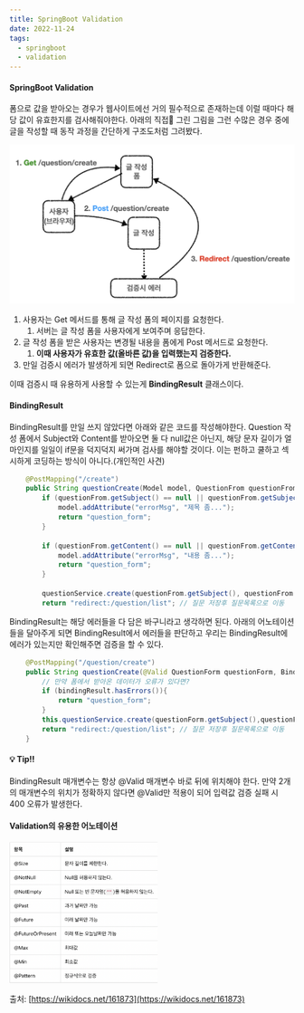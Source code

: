```yaml
---
title: SpringBoot Validation
date: 2022-11-24
tags:
  - springboot
  - validation
---
```


#### SpringBoot Validation

폼으로 값을 받아오는 경우가 웹사이트에선 거의 필수적으로 존재하는데 이럴 때마다 해당 값이 유효한지를 검사해줘야한다. 아래의 직접👀 그린 그림을 그런 수많은 경우 중에 글을 작성할 때 동작 과정을 간단하게 구조도처럼 그려봤다.

![](validation.png)

1. 사용자는 Get 메서드를 통해 글 작성 폼의 페이지를 요청한다.
    1. 서버는 글 작성 폼을 사용자에게 보여주며 응답한다.
2. 글 작성 폼을 받은 사용자는 변경될 내용을 폼에게 Post 메서드로 요청한다.
    1. **이때 사용자가 유효한 값(올바른 값)을 입력했는지 검증한다.**
3. 만일 검증시 에러가 발생하게 되면 Redirect로 폼으로 돌아가게 반환해준다.

이때 검증시 때 유용하게 사용할 수 있는게 **BindingResult** 클래스이다.

#### BindingResult

BindingResult를 만일 쓰지 않았다면 아래와 같은 코드를 작성해야한다. Question 작성 폼에서 Subject와 Content를 받아오면 둘 다 null값은 아닌지, 해당 문자 길이가 얼마인지를 일일이 if문을 덕지덕지 써가며 검사를 해야할 것이다. 이는 펀하고 쿨하고 섹시하게 코딩하는 방식이 아니다.(개인적인 사견)

```java
	@PostMapping("/create")
    public String questionCreate(Model model, QuestionFrom questionFrom) {
        if (questionFrom.getSubject() == null || questionFrom.getSubject().trim().length() == 0) {
            model.addAttribute("errorMsg", "제목 좀...");
            return "question_form";
        }

        if (questionFrom.getContent() == null || questionFrom.getContent().trim().length() == 0) {
            model.addAttribute("errorMsg", "내용 좀...");
            return "question_form";
        }

        questionService.create(questionFrom.getSubject(), questionFrom.getContent());
        return "redirect:/question/list"; // 질문 저장후 질문목록으로 이동
```

BindingResult는 해당 에러들을 다 담은 바구니라고 생각하면 된다. 아래의 어노테이션들을 달아주게 되면 BindingResult에서 에러들을 판단하고 우리는 BindingResult에 에러가 있는지만 확인해주면 검증을 할 수 있다. 

```java
	@PostMapping("/question/create")
    public String questionCreate(@Valid QuestionForm questionForm, BindingResult bindingResult) {
        // 만약 폼에서 받아온 데이터가 오류가 있다면?
        if (bindingResult.hasErrors()){
            return "question_form";
        }
        this.questionService.create(questionForm.getSubject(),questionForm.getContent());
        return "redirect:/question/list"; // 질문 저장후 질문목록으로 이동
    }
```

#### 💡 Tip‼️
BindingResult 매개변수는 항상 @Valid 매개변수 바로 뒤에 위치해야 한다. 만약 2개의 매개변수의 위치가 정확하지 않다면 @Valid만 적용이 되어 입력값 검증 실패 시 400 오류가 발생한다.

#### Validation의 유용한 어노테이션

<img src="validation-pyo.png" height=250>

출처: [https://wikidocs.net/161873](https://wikidocs.net/161873)